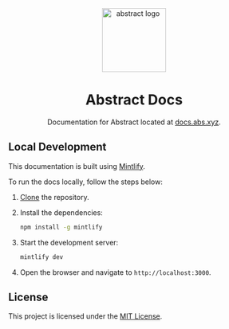 <div align="center">
    <img src="./images/logo.png" width="128px" alt="abstract logo"/>
    <br />
    <h1>Abstract Docs</h1>
    <p align="center">Documentation for Abstract located at <a href="https://docs.abs.xyz/" target="_blank">docs.abs.xyz</a>.</p>
</div>

## Local Development

This documentation is built using [Mintlify](https://mintlify.com/).

To run the docs locally, follow the steps below:

1. [Clone](https://docs.github.com/en/github/creating-cloning-and-archiving-repositories/cloning-a-repository) the repository.

2. Install the dependencies:

   ```bash
   npm install -g mintlify
   ```

3. Start the development server:

   ```bash
   mintlify dev
   ```

4. Open the browser and navigate to `http://localhost:3000`.

## License

This project is licensed under the [MIT License](https://opensource.org/license/MIT).
